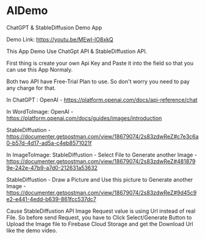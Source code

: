 # AIDemo
ChatGPT &amp; StableDiffusion Demo App

Demo Link: https://youtu.be/MEwI-lO8xkQ

This App Demo Use ChatGpt API & StableDiffustion API.

First thing is create your own Api Key and Paste it into the field so that you can use this App Normaly.

Both two API have Free-Trial Plan to use. So don't worry you need to pay any charge for that.

In ChatGPT :
  OpenAI - https://platform.openai.com/docs/api-reference/chat

In WordToImage:
  OpenAI - https://platform.openai.com/docs/guides/images/introduction
  
  StableDiffustion - https://documenter.getpostman.com/view/18679074/2s83zdwReZ#c7e3c6a0-b57d-4d17-ad5a-c4eb8571021f
  
In ImageToImage:
  StableDiffustion - Select File to Generate another Image - https://documenter.getpostman.com/view/18679074/2s83zdwReZ#4818799e-242e-47b9-a7d0-212631a53632
  
  StableDiffustion - Draw a Picture and Use this picture to Generate another Image - https://documenter.getpostman.com/view/18679074/2s83zdwReZ#9d45c9e2-e441-4edd-b639-861fcc537dc7
  
  Cause StableDiffustion API  Image Request value is using Url instead of real File.
  So before send Request, you have to Click Select/Generate Button to Upload the Image file to Firebase Cloud Storage and get the Download Url like the demo video.
  
